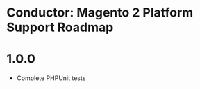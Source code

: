 Conductor: Magento 2 Platform Support Roadmap
=======================

# 1.0.0
- Complete PHPUnit tests
